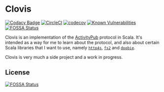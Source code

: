 # Clovis

[![Codacy Badge](https://api.codacy.com/project/badge/Grade/5de11d304f104a5a96c2da15adf45c42)](https://www.codacy.com/app/WellFactored/clovis?utm_source=github.com&amp;utm_medium=referral&amp;utm_content=WellFactored/clovis&amp;utm_campaign=Badge_Grade)
[![CircleCI](https://circleci.com/gh/WellFactored/clovis.svg?style=svg)](https://circleci.com/gh/WellFactored/clovis)
[![codecov](https://codecov.io/gh/WellFactored/clovis/branch/master/graph/badge.svg)](https://codecov.io/gh/WellFactored/clovis)
[![Known Vulnerabilities](https://snyk.io/test/github/WellFactored/clovis/badge.svg?targetFile=build.sbt)](https://snyk.io/test/github/WellFactored/clovis?targetFile=build.sbt)
[![FOSSA Status](https://app.fossa.io/api/projects/git%2Bgithub.com%2FWellFactored%2Fclovis.svg?type=shield)](https://app.fossa.io/projects/git%2Bgithub.com%2FWellFactored%2Fclovis?ref=badge_shield)

Clovis is an implementation of the [ActivityPub](https://www.w3.org/TR/activitypub/) protocol in Scala. It's intended as a way for me to learn about the protocol, and also
about certain Scala libraries that I want to use, namely [`http4s`](https://http4s.org), [`fs2`](https://fs2.io) and [`doobie`](https://tpolecat.github.io/doobie/).

Clovis is very much a side project and a work in progress.


## License
[![FOSSA Status](https://app.fossa.io/api/projects/git%2Bgithub.com%2FWellFactored%2Fclovis.svg?type=large)](https://app.fossa.io/projects/git%2Bgithub.com%2FWellFactored%2Fclovis?ref=badge_large)
